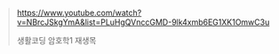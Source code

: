 > https://www.youtube.com/watch?v=NBrcJSkgYmA&list=PLuHgQVnccGMD-9lk4xmb6EG1XK1OmwC3u
> 
> 생활코딩 암호학1 재생목

